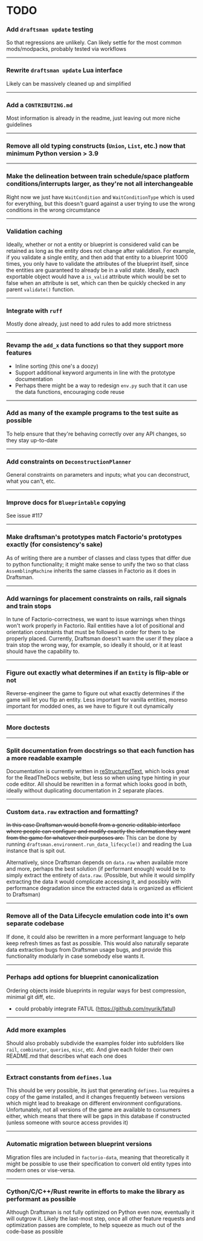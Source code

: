 # TODO

### Add `draftsman update` testing
So that regressions are unlikely. Can likely settle for the most common mods/modpacks, probably tested via workflows

---
### Rewrite `draftsman update` Lua interface
Likely can be massively cleaned up and simplified

---
### Add a `CONTRIBUTING.md`
Most information is already in the readme, just leaving out more niche guidelines

---
### Remove all old typing constructs (`Union`, `List`, etc.) now that minimum Python version > 3.9

---
### Make the delineation between train schedule/space platform conditions/interrupts larger, as they're not all interchangeable
Right now we just have `WaitCondition` and `WaitConditionType` which is used for everything, but this doesn't guard against a user trying to use the wrong conditions in the wrong circumstance

---
### Validation caching
Ideally, whether or not a entity or blueprint is considered valid can be retained as long as the entity does not change after validation. For example, if you validate a single entity, and then add that entity to a blueprint 1000 times, you only have to validate the attributes of the blueprint itself, since the entities are guaranteed to already be in a valid state. Ideally, each exportable object would have a `is_valid` attribute which would be set to false when an attribute is set, which can then be quickly checked in any parent `validate()` function.

---
### Integrate with `ruff`
Mostly done already, just need to add rules to add more strictness

---
### Revamp the `add_x` data functions so that they support more features
* Inline sorting (this one's a doozy)
* Support additional keyword arguments in line with the prototype documentation
* Perhaps there might be a way to redesign `env.py` such that it can use the data functions, encouraging code reuse

---
### Add as many of the example programs to the test suite as possible
To help ensure that they're behaving correctly over any API changes, so they stay up-to-date

---
### Add constraints on `DeconstructionPlanner`
General constraints on parameters and inputs; what you can deconstruct, what you can't, etc.

--- 
### Improve docs for `Blueprintable` copying
See issue #117

---
### Make draftsman's prototypes match Factorio's prototypes exactly (for consistency's sake)
As of writing there are a number of classes and class types that differ due to python functionality; it might make sense to unify the two so that class `AssemblingMachine` inherits the same classes in Factorio as it does in Draftsman.

---
### Add warnings for placement constraints on rails, rail signals and train stops
In tune of Factorio-correctness, we want to issue warnings when things won't work properly in Factorio. Rail entities have a lot of positional and orientation constraints that must be followed in order for them to be properly placed. Currently, Draftsman doesn't warn the user if they place a train stop the wrong way, for example, so ideally it should, or it at least should have the capability to.

---
### Figure out exactly what determines if an `Entity` is flip-able or not
Reverse-engineer the game to figure out what exactly determines if the game will let you flip an entity. Less important for vanilla entities, moreso important for modded ones, as we have to figure it out dynamically

---
### More doctests

---
### Split documentation from docstrings so that each function has a more readable example
Documentation is currently written in [reStructuredText](https://docutils.sourceforge.io/rst.html), which looks great for the ReadTheDocs website, but less so when using type hinting in your code editor. All should be rewritten in a format which looks good in both, ideally without duplicating documentation in 2 separate places.

---
### Custom `data.raw` extraction and formatting?
~~In this case Draftsman would benefit from a generic editable interface where people can configure and modify exactly the information they want from the game for whatever their purposes are.~~ This can be done by running `draftsman.environment.run_data_lifecycle()` and reading the Lua instance that is spit out.

Alternatively, since Draftsman depends on `data.raw` when available more and more, perhaps the best solution (if performant enough) would be to simply extract the entirety of `data.raw`. (Possible, but while it would simplify extracting the data it would complicate accessing it, and possibly with performance degradation since the extracted data is organized as efficient to Draftsman)


---
### Remove all of the Data Lifecycle emulation code into it's own separate codebase
If done, it could also be rewritten in a more performant language to help keep refresh times as fast as possible. This would also naturally separate data extraction bugs from Draftsman usage bugs, and provide this functionality modularly in case somebody else wants it.

---
### Perhaps add options for blueprint canonicalization
Ordering objects inside blueprints in regular ways for best compression, minimal git diff, etc.
- could probably integrate FATUL (https://github.com/nyurik/fatul)

---
### Add more examples
Should also probably subdivide the examples folder into subfolders like `rail`, `combinator`, `queries`, `misc`, etc.
And give each folder their own README.md that describes what each one does

---
### Extract constants from `defines.lua`
This should be very possible, its just that generating `defines.lua` requires a copy of the game installed, and it changes frequently between versions which might lead to breakage on different environment configurations. Unfortunately, not all versions of the game are available to consumers either, which means that there will be gaps in this database if constructed (unless someone with source access provides it)

---
### Automatic migration between blueprint versions
Migration files are included in `factorio-data`, meaning that theoretically it might be possible to use their specification to convert old entity types into modern ones or vise-versa. 

---
### Cython/C/C++/Rust rewrite in efforts to make the library as performant as possible
Although Draftsman is not fully optimized on Python even now, eventually it will outgrow it. Likely the last-most step, once all other feature requests and optimization passes are complete, to help squeeze as much out of the code-base as possible